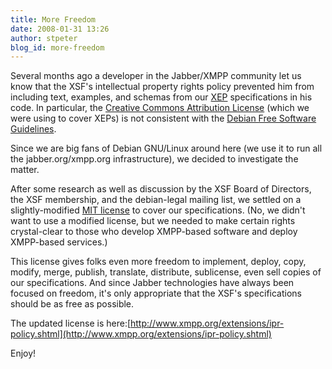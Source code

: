 ```yaml
---
title: More Freedom
date: 2008-01-31 13:26
author: stpeter
blog_id: more-freedom
---
```


Several months ago a developer in the Jabber/XMPP community let us know that the XSF's intellectual property rights policy prevented him from including text, examples, and schemas from our [XEP](http://www.xmpp.org/extensions/) specifications in his code. In particular, the [Creative Commons Attribution License](http://creativecommons.org/licenses/by/2.5/) (which we were using to cover XEPs) is not consistent with the [Debian Free Software Guidelines](http://www.debian.org/social_contract#guidelines).

Since we are big fans of Debian GNU/Linux around here (we use it to run all the jabber.org/xmpp.org infrastructure), we decided to investigate the matter.

After some research as well as discussion by the XSF Board of Directors, the XSF membership, and the debian-legal mailing list, we settled on a slightly-modified [MIT license](http://www.opensource.org/licenses/mit-license.php) to cover our specifications. (No, we didn't want to use a modified license, but we needed to make certain rights crystal-clear to those who develop XMPP-based software and deploy XMPP-based services.)

This license gives folks even more freedom to implement, deploy, copy, modify, merge, publish, translate, distribute, sublicense, even sell copies of our specifications. And since Jabber technologies have always been focused on freedom, it's only appropriate that the XSF's specifications should be as free as possible.

The updated license is here:[http://www.xmpp.org/extensions/ipr-policy.shtml](http://www.xmpp.org/extensions/ipr-policy.shtml)

Enjoy!

